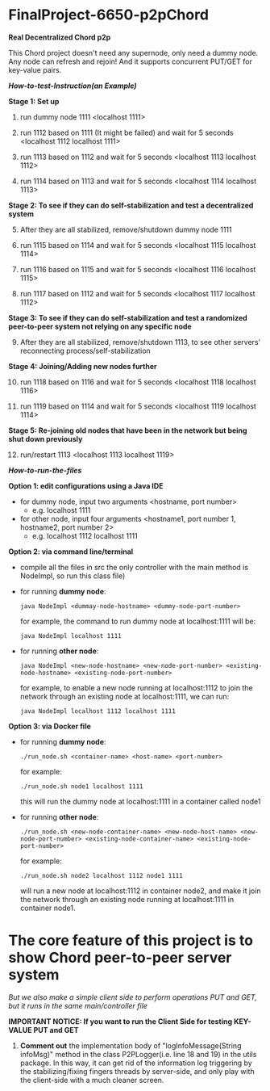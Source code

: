 # FinalProject-6650-p2pChord

**Real Decentralized Chord p2p**

This Chord project doesn't need any supernode, only need a dummy node. 
Any node can refresh and rejoin! And it supports concurrent PUT/GET for key-value pairs.


***How-to-test-Instruction(an Example)***

**Stage 1: Set up**

1. run dummy node 1111 <localhost 1111>

2. run 1112 based on 1111 (It might be failed) and wait for 5 seconds <localhost 1112 localhost 1111>

3. run 1113 based on 1112 and wait for 5 seconds <localhost 1113 localhost 1112>

4. run 1114 based on 1113 and wait for 5 seconds <localhost 1114 localhost 1113>

**Stage 2: To see if they can do self-stabilization and test a decentralized system**

5. After they are all stabilized, remove/shutdown dummy node 1111

6. run 1115 based on 1114 and wait for 5 seconds <localhost 1115 localhost 1114>

7. run 1116 based on 1115 and wait for 5 seconds <localhost 1116 localhost 1115>

8. run 1117 based on 1112 and wait for 5 seconds <localhost 1117 localhost 1112>

**Stage 3: To see if they can do self-stabilization and test a randomized peer-to-peer system not relying on any specific node**

9. After they are all stabilized, remove/shutdown 1113, to see other servers' reconnecting process/self-stabilization

**Stage 4: Joining/Adding new nodes further**

10. run 1118 based on 1116 and wait for 5 seconds <localhost 1118 localhost 1116>

11. run 1119 based on 1114 and wait for 5 seconds <localhost 1119 localhost 1114>

**Stage 5: Re-joining old nodes that have been in the network but being shut down previously**

12. run/restart 1113 <localhost 1113 localhost 1119>

***How-to-run-the-files***

**Option 1: edit configurations using a Java IDE**
   - for dummy node, input two arguments <hostname, port number> 
      - e.g. localhost 1111
   - for other node, input four arguments <hostname1, port number 1, hostname2, port number 2>
      - e.g. localhost 1112 localhost 1111

**Option 2: via command line/terminal**
   - compile all the files in src 
        the only controller with the main method is NodeImpl, so run this class file)

   - for running **dummy node**: 

        ```
        java NodeImpl <dummay-node-hostname> <dummy-node-port-number>
        ```

        for example, the command to run dummy node at localhost:1111 will be:

        ```
        java NodeImpl localhost 1111
        ```

   - for running **other node**:

        ```
        java NodeImpl <new-node-hostname> <new-node-port-number> <existing-node-hostname> <existing-node-port-number>
        ```

        for example, to enable a new node running at localhost:1112 to join the network through an existing node at localhost:1111, we can run:  

        ```
        java NodeImpl localhost 1112 localhost 1111
        ```

**Option 3: via Docker file**

- for running **dummy node**:

  ```
  ./run_node.sh <container-name> <host-name> <port-number>
  ```

  for example: 

  ```
  ./run_node.sh node1 localhost 1111
  ```

  this will run the dummy node at localhost:1111 in a container called node1


- for running **other node**:


  ```
  ./run_node.sh <new-node-container-name> <new-node-host-name> <new-node-port-number> <existing-node-container-name> <existing-node-port-number>
  ```

  for example:

  ```
  ./run_node.sh node2 localhost 1112 node1 1111
  ```

  will run a new node at localhost:1112 in container node2, and make it join the network through an existing node running at localhost:1111 in container node1. 



# The core feature of this project is to show Chord peer-to-peer server system

*But we also make a simple client side to perform operations PUT and GET, but it runs in the same main/controller file*


**IMPORTANT NOTICE: If you want to run the Client Side for testing KEY-VALUE PUT and GET**

1. **Comment out** the implementation body of "logInfoMessage(String infoMsg)" method in the class P2PLogger(i.e. line 18 and 19) in the utils package.
   In this way, it can get rid of the information log triggering by the stabilizing/fixing fingers threads by server-side, and only play with the client-side with a much cleaner screen.
